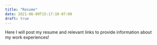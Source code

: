 ```yaml
---
title: "Resume"
date: 2021-06-09T15:17:10-07:00
draft: true
---
```


Here I will post my resume and relevant links to provide information about my work experiences!